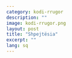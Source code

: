 ```yaml
---
category: kodi-rrugor
description: ""
image: kodi-rrugor.png
layout: post
title: "Shpejtësia"
excerpt: ""
lang: sq
---
```

